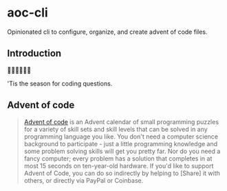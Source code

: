 # aoc-cli
Opinionated cli to configure, organize, and create advent of code files.

## Introduction

🎄🎄🎄🎄🎄🎄

'Tis the season for coding questions.

## Advent of code

> [Advent of code](https://adventofcode.com/) is an Advent calendar of small programming puzzles for a variety of skill sets and skill levels that can be solved in any programming language you like.
> You don't need a computer science background to participate - just a little programming knowledge and some problem solving skills will get you pretty far. Nor do you need a fancy computer; every problem has a solution that completes in at most 15 seconds on ten-year-old hardware.
> If you'd like to support Advent of Code, you can do so indirectly by helping to [Share] it with others, or directly via PayPal or Coinbase.


